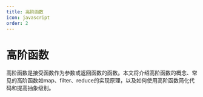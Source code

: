 ```yaml
---
title: 高阶函数
icon: javascript
order: 2
---
```


# 高阶函数

高阶函数是接受函数作为参数或返回函数的函数。本文将介绍高阶函数的概念、常见的高阶函数如map、filter、reduce的实现原理，以及如何使用高阶函数简化代码和提高抽象级别。

